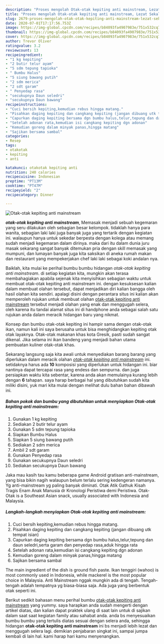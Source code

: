```yaml
---
description: "Proses mengolah Otak-otak kepiting anti mainstream, Lezat Sekali"
title: "Proses mengolah Otak-otak kepiting anti mainstream, Lezat Sekali"
slug: 2679-proses-mengolah-otak-otak-kepiting-anti-mainstream-lezat-sekali
date: 2020-07-01T17:17:56.753Z
image: https://img-global.cpcdn.com/recipes/b84093fa4907983e/751x532cq70/otak-otak-kepiting-anti-mainstream-foto-resep-utama.jpg
thumbnail: https://img-global.cpcdn.com/recipes/b84093fa4907983e/751x532cq70/otak-otak-kepiting-anti-mainstream-foto-resep-utama.jpg
cover: https://img-global.cpcdn.com/recipes/b84093fa4907983e/751x532cq70/otak-otak-kepiting-anti-mainstream-foto-resep-utama.jpg
author: Trevor Oliver
ratingvalue: 3.2
reviewcount: 13
recipeingredient:
- "1 kg kepiting"
- "2 butir telur ayam"
- "5 sdm tepung tapioka"
- " Bumbu Halus"
- "5 siung bawang putih"
- "2 sdm merica"
- "2 sdt garam"
- " Penyedap rasa"
- "secukupnya Daun seledri"
- "secukupnya Daun bawang"
recipeinstructions:
- "Cuci bersih kepiting,kemudian rebus hingga matang."
- "Pisahkan daging kepiting dan cangkang kepiting (jangan dibuang utk tempat isian)"
- "Capurkan daging kepiting bersama dgn bumbu halus,telur,tepung dan daun seledri,serta garam dan penyedap rasa,aduk hingga rata"
- "Setelah adonan rata,kemudian isi cangkang kepiting dgn adonan"
- "Kemudian goreng dalam minyak panas,hingga matang"
- "Sajikan bersama sambal"
categories:
- Resep
tags:
- otakotak
- kepiting
- anti

katakunci: otakotak kepiting anti 
nutrition: 240 calories
recipecuisine: Indonesian
preptime: "PT13M"
cooktime: "PT47M"
recipeyield: "2"
recipecategory: Dinner

---
```



![Otak-otak kepiting anti mainstream](https://img-global.cpcdn.com/recipes/b84093fa4907983e/751x532cq70/otak-otak-kepiting-anti-mainstream-foto-resep-utama.jpg)

<b><i>otak-otak kepiting anti mainstream</i></b>, Memasak menjadi sebuah kegemaran yang seru dilakukan oleh sebagian besar kelompok. tidaklah hanya para wanita, sebagian laki laki juga banyak juga yang tertarik dengan kegiatan ini. walaupun hanya untuk sekedar berpesta dengan kolega atau memang sudah menjadi kegemaran dalam dirinya. maka dari itu dalam dunia juru masak sekarang sangat banyak ditemukan pria dengan skill memasak yang mumpuni, dan lumayan banyak juga kita saksikan di aneka rumah makan dan restaurant yang mempekerjakan chef laki laki sebagai koki andalan nya.

Baiklah, kita mulai ke perihal bumbu bumbu hidangan <i>otak-otak kepiting anti mainstream</i>. di setiap kegiatan kita, mungkin akan terasa membahagiakan apabila sejenak kita menyisihkan sebagian waktu untuk membuat otak-otak kepiting anti mainstream ini. dengan kesuksesan kalian dalam membuat olahan tersebut, dapat menjadikan diri kalian bangga oleh hasil olahan kita sendiri. apalagi disini dengan perantara situs ini kalian akan memperoleh rujukan untuk membuat olahan <u>otak-otak kepiting anti mainstream</u> tersebut menjadi olahan yang enak dan menggugah selera, oleh karena itu tandai alamat situs ini di handphone anda sebagai salah satu rujukan anda dalam meracik hidangan baru yang nikmat.

Konsep dan bumbu otak-otak kepiting ini hampir sama dengan otak-otak ikan, namun kali ini saya berusaha untuk bisa menghidangkan kepiting otak otak layaknya. Otak-otak makanan khas kota Gresik, pasti sudah sangat dikenal. Jika selama ini ikan bandeng yang menjadi bahan utama pembuatan kuliner otak-otak khas.


Sekarang langsung saja kita awali untuk menyediakan barang barang yang diperlukan dalam meracik olahan <u><i>otak-otak kepiting anti mainstream</i></u> ini. setidaknya harus ada <b>10</b> komposisi yang diperlukan untuk hidangan ini. biar nantinya dapat tercapai rasa yang endess dan sempurna. dan juga persiapkan waktu kita sebentar, karena anda akan memulainya kurang lebih dengan <b>6</b> tahapan. saya harap berbagai hal yang dibutuhkan sudah kita miliki disini, yuk mari kita mulai dengan melihat dulu bahan bahan dibawah ini.

<!--inarticleads1-->

##### Bahan pokok dan bumbu yang dibutuhkan untuk menyiapkan Otak-otak kepiting anti mainstream:

1. Gunakan 1 kg kepiting
1. Sediakan 2 butir telur ayam
1. Gunakan 5 sdm tepung tapioka
1. Siapkan  Bumbu Halus
1. Siapkan 5 siung bawang putih
1. Sediakan 2 sdm merica
1. Ambil 2 sdt garam
1. Gunakan  Penyedap rasa
1. Gunakan secukupnya Daun seledri
1. Sediakan secukupnya Daun bawang


Jaka mau kasih tau kamu beberapa game Android gratisan anti-mainstream, yang bisa bikin nagih walaupun belum terlalu sering kedengeran namanya. Yg anti-mainstream yg paling banyak diminati. Otak Atik Gathuk Kisah Tragis Enam Anak Manusia dr Kronologi Peristiwa demi Peristiwa. Otak-Otak is a Southeast Asian snack, usually associated with Indonesia and Malaysia. 

<!--inarticleads2-->

##### Langkah-langkah menyiapkan Otak-otak kepiting anti mainstream:

1. Cuci bersih kepiting,kemudian rebus hingga matang.
1. Pisahkan daging kepiting dan cangkang kepiting (jangan dibuang utk tempat isian)
1. Capurkan daging kepiting bersama dgn bumbu halus,telur,tepung dan daun seledri,serta garam dan penyedap rasa,aduk hingga rata
1. Setelah adonan rata,kemudian isi cangkang kepiting dgn adonan
1. Kemudian goreng dalam minyak panas,hingga matang
1. Sajikan bersama sambal


The main ingredient of the dish is ground fish paste. Ikan tenggiri (wahoo) is most commonly used in Indonesia, while mackerel is the most popular choice in Malaysia. Anti Mainstream nggak mungkin ada di tengah. Tengah-tengah adalah tempatnya yg biasa-biasa saja. Ada juga yang berbentuk otak seperti ini. 

Berikut sedikit bahasan menu perihal bumbu <u>otak-otak kepiting anti mainstream</u> yang yummy. saya harapkan anda sudah mengerti dengan artikel diatas, dan kalian dapat praktek ulang di saat lain untuk di sajikan dalam saat saat kegiatan family atau sahabat anda. anda bs menyesuaikan bumbu bumbu yang tertulis diatas sesuai dengan selera anda, sehingga hidangan <b>otak-otak kepiting anti mainstream</b> ini bs menjadi lebih lezat dan menggugah selera lagi. demikian penjabaran singkat ini, sampai jumpa kembali di lain hal. kami harap hari kamu menyenangkan.
